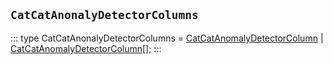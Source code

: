 ## `CatCatAnonalyDetectorColumns`
:::
type CatCatAnonalyDetectorColumns = [CatCatAnomalyDetectorColumn](./CatCatAnomalyDetectorColumn.md) | [CatCatAnomalyDetectorColumn](./CatCatAnomalyDetectorColumn.md)[];
:::

